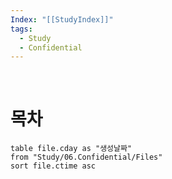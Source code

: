 ```yaml
---
Index: "[[StudyIndex]]"
tags:
  - Study
  - Confidential
---
```

    
   
# 목차
```dataview
table file.cday as "생성날짜"
from "Study/06.Confidential/Files"
sort file.ctime asc
```

